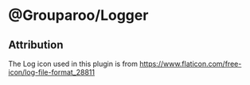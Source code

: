 # @Grouparoo/Logger

## Attribution

The Log icon used in this plugin is from https://www.flaticon.com/free-icon/log-file-format_28811
